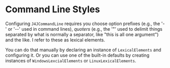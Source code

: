 # Command Line Styles

Configuring `J4JCommandLine` requires you choose option prefixes (e.g., the '-' or '--' used in command lines), *quoters* (e.g., the '"' used to delimit things separated by what is normally a separator, like "this is all one argument") and the like. I refer to these as lexical elements.

You can do that manually by declaring an instance of `LexicalElements` and configuring it. Or you can use one of the built-in defaults by creating instances of `WindowsLexcialElements` or `LinuxLexicalElements`.
